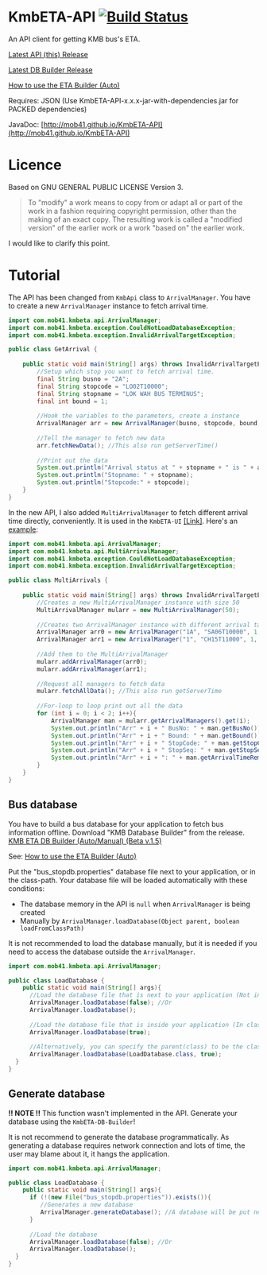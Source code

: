 # KmbETA-API [![Build Status](https://travis-ci.org/mob41/KmbETA-API.svg?branch=master)](https://travis-ci.org/mob41/KmbETA-API)
An API client for getting KMB bus's ETA.

[Latest API (this) Release](https://github.com/mob41/KmbETA-API/releases/latest)

[Latest DB Builder Release](https://github.com/mob41/KmbETA-DBBuilder/releases/latest)

[How to use the ETA Builder (Auto)](https://github.com/mob41/KmbETA-API/wiki/How-to-use-the-DBBuilder-(Auto-Mode))

Requires: JSON (Use KmbETA-API-x.x.x-jar-with-dependencies.jar for PACKED dependencies)

JavaDoc: [http://mob41.github.io/KmbETA-API](http://mob41.github.io/KmbETA-API)

# Licence

Based on GNU GENERAL PUBLIC LICENSE Version 3.

>To "modify" a work means to copy from or adapt all or part of the work
>in a fashion requiring copyright permission, other than the making of an
>exact copy.  The resulting work is called a "modified version" of the
>earlier work or a work "based on" the earlier work.

I would like to clarify this point.

# Tutorial
The API has been changed from ```KmbApi``` class to ```ArrivalManager```.
You have to create a new ```ArrivalManager``` instance to fetch arrival time.

```java
import com.mob41.kmbeta.api.ArrivalManager;
import com.mob41.kmbeta.exception.CouldNotLoadDatabaseException;
import com.mob41.kmbeta.exception.InvalidArrivalTargetException;

public class GetArrival {
	
	public static void main(String[] args) throws InvalidArrivalTargetException, CouldNotLoadDatabaseException{
		//Setup which stop you want to fetch arrival time.
		final String busno = "2A";
		final String stopcode = "LO02T10000";
		final String stopname = "LOK WAH BUS TERMINUS";
		final int bound = 1;
		
		//Hook the variables to the parameters, create a instance
		ArrivalManager arr = new ArrivalManager(busno, stopcode, bound, ArrivalManager.ENGLISH_LANG);
		
		//Tell the manager to fetch new data
		arr.fetchNewData(); //This also run getServerTime()
		
		//Print out the data
		System.out.println("Arrival status at " + stopname + " is " + arr.getArrivalTimeRemaining_Formatted());
		System.out.println("Stopname: " + stopname);
		System.out.println("Stopcode:" + stopcode);
	}
}
```

In the new API, I also added ```MultiArrivalManager``` to fetch different arrival time directly, conveniently.
It is used in the ```KmbETA-UI``` [[Link]](https://github.com/mob41/KmbETA-UI). Here's an [example](https://github.com/mob41/KmbETA-UI/blob/master/src/main/java/com/mob41/kmbeta/ui/UI.java#L88):

```java
import com.mob41.kmbeta.api.ArrivalManager;
import com.mob41.kmbeta.api.MultiArrivalManager;
import com.mob41.kmbeta.exception.CouldNotLoadDatabaseException;
import com.mob41.kmbeta.exception.InvalidArrivalTargetException;

public class MultiArrivals {
	
	public static void main(String[] args) throws InvalidArrivalTargetException, CouldNotLoadDatabaseException{
		//Creates a new MultiArrivalManager instance with size 50
		MultiArrivalManager mularr = new MultiArrivalManager(50);
		
		//Creates two ArrivalManager instance with different arrival target.
		ArrivalManager arr0 = new ArrivalManager("1A", "SA06T10000", 1, ArrivalManager.ENGLISH_LANG); //SAU MAU PING (CENTRAL)
		ArrivalManager arr1 = new ArrivalManager("1", "CH15T11000", 1, ArrivalManager.ENGLISH_LANG); //CHUK YUEN EST. BUS TERMINUS
		
		//Add them to the MultiArrivalManager
		mularr.addArrivalManager(arr0);
		mularr.addArrivalManager(arr1);
		
		//Request all managers to fetch data
		mularr.fetchAllData(); //This also run getServerTime
		
		//For-loop to loop print out all the data
		for (int i = 0; i < 2; i++){
			ArrivalManager man = mularr.getArrivalManagers().get(i);
			System.out.println("Arr" + i + " BusNo: " + man.getBusNo());
			System.out.println("Arr" + i + " Bound: " + man.getBound());
			System.out.println("Arr" + i + " StopCode: " + man.getStopCode());
			System.out.println("Arr" + i + " StopSeq: " + man.getStopSeq());
			System.out.println("Arr" + i + ": " + man.getArrivalTimeRemaining_Formatted());
		}
	}
}
```

## Bus database
You have to build a bus database for your application to fetch bus information offline.
Download "KMB Database Builder" from the release.
[KMB ETA DB Builder (Auto/Manual) (Beta v.1.5)](https://github.com/mob41/KmbETA-DBBuilder/releases)

See: [How to use the ETA Builder (Auto)](https://github.com/mob41/KmbETA-API/wiki/How-to-use-the-DBBuilder-(Auto-Mode))

Put the "bus_stopdb.properties" database file next to your application, or in the class-path.
Your database file will be loaded automatically with these conditions:
- The database memory in the API is ```null``` when ```ArrivalManager``` is being created
- Manually by ```ArrivalManager.loadDatabase(Object parent, boolean loadFromClassPath)```

It is not recommended to load the database manually, but it is needed if you need to access the database outside the ```ArrivalManager```.

```java
import com.mob41.kmbeta.api.ArrivalManager;

public class LoadDatabase {
	public static void main(String[] args){
  	  //Load the database file that is next to your application (Not in class-path)
  	  ArrivalManager.loadDatabase(false); //Or
  	  ArrivalManager.loadDatabase();
  	  
  	  //Load the database file that is inside your application (In class-path)
  	  ArrivalManager.loadDatabase(true);
  	  
  	  //Alternatively, you can specify the parent(class) to be the class-loader.
  	  ArrivalManager.loadDatabase(LoadDatabase.class, true);
  }
}
```

## Generate database
<b>!! NOTE !!</b> This function wasn't implemented in the API. Generate your database using the ```KmbETA-DB-Builder```!

It is not recommend to generate the database programmatically. As generating a database requires network connection and lots of time, the user may blame about it, it hangs the application.

```java
import com.mob41.kmbeta.api.ArrivalManager;

public class LoadDatabase {
	public static void main(String[] args){
  	  if (!(new File("bus_stopdb.properties")).exists()){
  	  	 //Generates a new database
  	 	 ArrivalManager.generateDatabase(); //A database will be put near the application.
  	  }
  	  
  	  //Load the database
  	  ArrivalManager.loadDatabase(false); //Or
  	  ArrivalManager.loadDatabase();
  }
}
```
